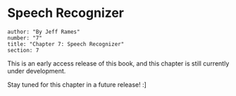 # Speech Recognizer
```metadata
author: "By Jeff Rames"
number: "7"
title: "Chapter 7: Speech Recognizer"
section: 7
```

This is an early access release of this book, and this chapter is still currently under development.

Stay tuned for this chapter in a future release! :]